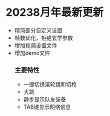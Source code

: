 # 20238月年最新更新
- 精简部分自定义设置
- 帧数优化，拒绝玄学参数
- 增加视频设置文件
- 增加demo文件
  ### 主要特性
  - 一键切换滚轮跳和切枪
  - 大跳
  - 静步显示队友装备
  - TAB键显示网络信息
